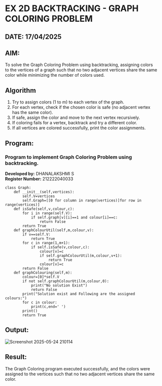 # EX 2D BACKTRACKING - GRAPH COLORING PROBLEM
## DATE: 17/04/2025
## AIM:
To solve the Graph Coloring Problem using backtracking, assigning colors to the vertices of a graph such that no two adjacent vertices share the same color while minimizing the number of colors used.

## Algorithm
1. Try to assign colors (1 to m) to each vertex of the graph.
2. For each vertex, check if the chosen color is safe (no adjacent vertex has the same color).
3. If safe, assign the color and move to the next vertex recursively.
4. If coloring fails for a vertex, backtrack and try a different color.
5. If all vertices are colored successfully, print the color assignments.   

## Program:

### Program to implement Graph Coloring Problem using backtracking.
**Developed by:** DHANALAKSHMI S  
**Register Number:** 212222040033
```
class Graph:
    def __init__(self,vertices):
        self.V=vertices
        self.Graph=[[0 for column in range(vertices)]for row in range(vertices)]
    def isSafe(self,v,colour,c):
        for i in range(self.V):
            if self.graph[v][i]==1 and colour[i]==c:
                return False
        return True
    def graphColourUtil(self,m,colour,v):
        if v==self.V:
            return True
        for c in range(1,m+1):
            if self.isSafe(v,colour,c):
                colour[v]=c
                if self.graphColourUtil(m,colour,v+1):
                    return True
                colour[v]=c
        return False
    def graphColouring(self,m):
        colour=[0]*self.V
        if not self.graphColourUtil(m,colour,0):
            print("No solution Exist")
            return False
        print("Solution exist and Following are the assigned colours:")
        for c in colour:
            print(c,end=' ')
        print()
        return True

```
## Output:
![Screenshot 2025-05-24 210114](https://github.com/user-attachments/assets/b6451a26-7eea-4ab9-8cc9-85855ae21168)

## Result:
The Graph Coloring program executed successfully, and the colors were assigned to the vertices such that no two adjacent vertices share the same color.
